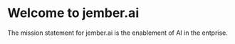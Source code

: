 # Welcome to jember.ai
The mission statement for jember.ai is the enablement of AI in the entprise. 
